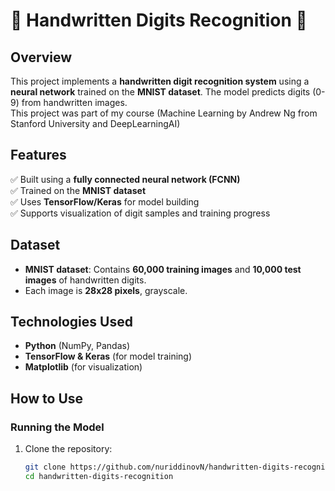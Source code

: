 # 🔢 Handwritten Digits Recognition 🧠  

## Overview  
This project implements a **handwritten digit recognition system** using a **neural network** trained on the **MNIST dataset**. The model predicts digits (0-9) from handwritten images.  
This project was part of my course (Machine Learning by Andrew Ng from Stanford University and DeepLearningAI)

## Features  
✅ Built using a **fully connected neural network (FCNN)**  
✅ Trained on the **MNIST dataset**  
✅ Uses **TensorFlow/Keras** for model building  
✅ Supports visualization of digit samples and training progress  

## Dataset  
- **MNIST dataset**: Contains **60,000 training images** and **10,000 test images** of handwritten digits.  
- Each image is **28x28 pixels**, grayscale.  

## Technologies Used  
- **Python** (NumPy, Pandas)  
- **TensorFlow & Keras** (for model training)  
- **Matplotlib** (for visualization)  

## How to Use  
### Running the Model  
1. Clone the repository:  
   ```bash
   git clone https://github.com/nuriddinovN/handwritten-digits-recognition.git
   cd handwritten-digits-recognition

